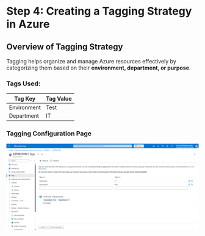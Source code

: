 # Step 4: Creating a Tagging Strategy in Azure

## **Overview of Tagging Strategy**
Tagging helps organize and manage Azure resources effectively by categorizing them based on their **environment, department, or purpose**.

### **Tags Used:**

| Tag Key      | Tag Value |
|-------------|-----------|
| Environment | Test      |
| Department  | IT        |

### **Tagging Configuration Page**
![Tagging Screenshot](https://github.com/Satkirat-kaur/CST8913/blob/main/Azure-Cost-Management-Lab/Create%20Tags.png)
